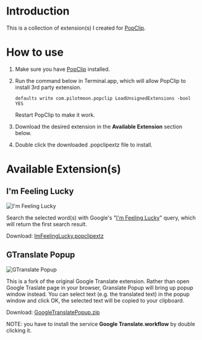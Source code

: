 # Introduction #

This is a collection of extension(s) I created for [PopClip][2]. 

# How to use #

1.	Make sure you have [PopClip][2] installed.

1.	Run the command below in Terminal.app, which will allow PopClip to install 3rd party extension.

		defaults write com.pilotmoon.popclip LoadUnsignedExtensions -bool YES

	Restart PopClip to make it work.

1.	Download the desired extension in the **Available Extension** section below.

1.	Double click the downloaded .popclipextz file to install.

# Available Extension(s) #

## I'm Feeling Lucky ##

![I'm Feeling Lucky](https://raw.github.com/lucifr/PopClip-Extensions/master/ImFeelingLucky.popclipext/FeelingLuckyIcon.png)

Search the selected word(s) with Google's "[I'm Feeling Lucky][3]" query, which will return the first search result.

Download: [ImFeelingLucky.popclipextz][4]

## GTranslate Popup ##

![GTranslate Popup](http://f.cl.ly/items/1L14442X3i1f281x0L2W/google_translate_popup.png)

This is a fork of the original Google Translate extension. Rather than open Google Traslate page in your browser, Granslate Popup will bring up popup window instead. You can select text (e.g. the translated text) in the popup window and click OK, the selected text will be copied to your clipboard.

Download: [GoogleTranslatePopup.zip](https://github.com/downloads/lucifr/PopClip-Extensions/GoogleTranslatePopup.zip)

NOTE: you have to install the service **Google Translate.workflow** by double clicking it.
	

[1]: https://github.com/lucifr/PopClip-Extensions/downloads "Downloads · lucifr/PopClip-Extensions"
[2]: http://pilotmoon.com/popclip/ "PopClip"
[3]: http://en.wikipedia.org/wiki/Google_Search#.22I.27m_Feeling_Lucky.22 "I'm Feeling Lucky"
[4]: https://github.com/downloads/lucifr/PopClip-Extensions/ImFeelingLucky.popclipextz
